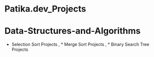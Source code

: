 # Patika.dev_Projects

# Data-Structures-and-Algorithms 
* Selection Sort Projects , * Merge Sort Projects , * Binary Search Tree Projects
